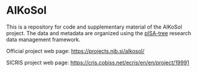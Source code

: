 # AlKoSol
This is a repository for code and supplementary material of the AlKoSol project. The data and metadata are organized using the [pISA-tree](https://github.com/NIB-SI/pISA-tree) research data management framework. 

Official project web page: https://projects.nib.si/alkosol/

SICRIS project web page: https://cris.cobiss.net/ecris/en/en/project/19991 
